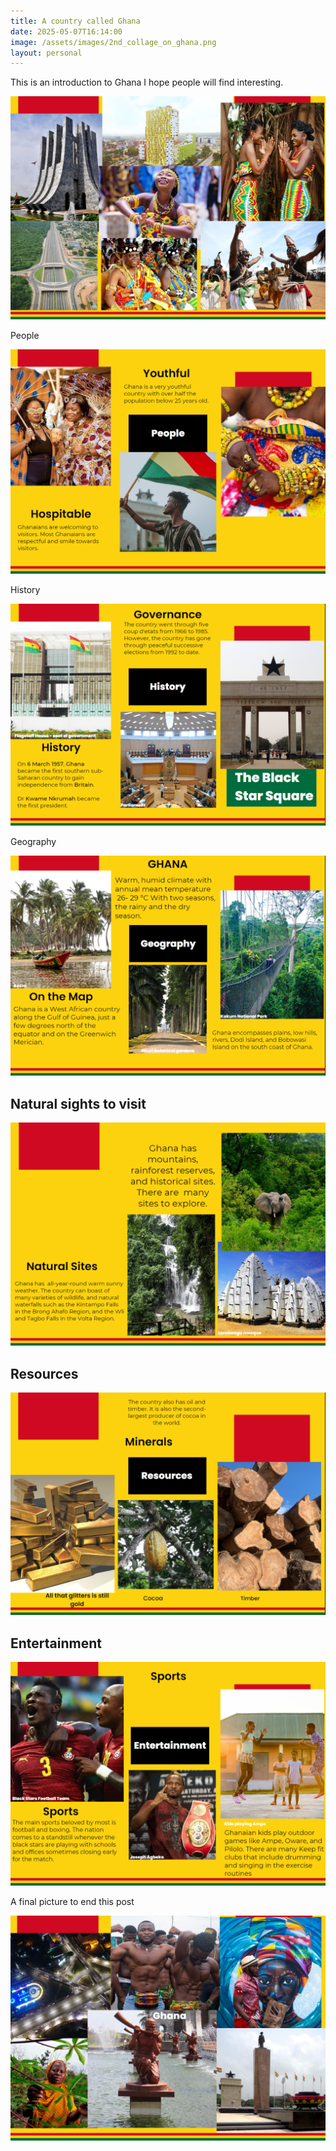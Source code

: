 ```yaml
---
title: A country called Ghana
date: 2025-05-07T16:14:00
image: /assets/images/2nd_collage_on_ghana.png
layout: personal
---
```

This is an introduction to Ghana I hope people will find interesting.

![](/assets/images/2nd_collage_on_ghana.png)

People

![](/assets/images/people_ghana.png)

History

![](/assets/images/history_ghana.png)

Geography

![](/assets/images/geography_ghana.png)

## Natural sights to visit

![](/assets/images/natural_sites_ghana.png)

## Resources

![](/assets/images/resources_ghana.png)

## Entertainment

![](/assets/images/entertainment_ghana.png)

A final picture to end this post

![](/assets/images/collage_on_ghana.png)
